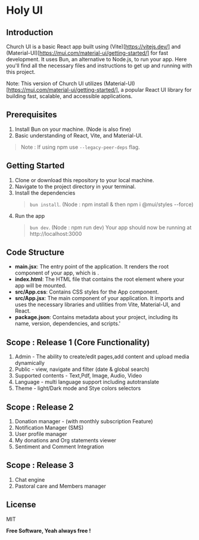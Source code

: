 # Holy UI

## Introduction
Church UI is a basic React app built using (Vite)[https://vitejs.dev/] and (Material-UI)[https://mui.com/material-ui/getting-started/] for fast development. It uses Bun, an alternative to Node.js, to run your app. Here you'll find all the necessary files and instructions to get up and running with this project.

Note: This version of Church UI utilizes (Material-UI)[https://mui.com/material-ui/getting-started/], a popular React UI library for building fast, scalable, and accessible applications.

## Prerequisites
1. Install Bun on your machine. (Node is also fine)
2. Basic understanding of React, Vite, and Material-UI.

>Note : If using npm use `--legacy-peer-deps` flag.

## Getting Started
1. Clone or download this repository to your local machine.
2. Navigate to the project directory in your terminal.
3. Install the dependencies 
   >`bun install`. (Node : npm install & then npm i @mui/styles --force)
4. Run the app 
   >`bun dev`. (Node : npm run dev) Your app should now be running at http://localhost:3000
## Code Structure
* **main.jsx**: The entry point of the application. It renders the root component of your app, which is <App />.
* **index.html**: The HTML file that contains the root element where your app will be mounted.
* **src/App.css**: Contains CSS styles for the App component.
* **src/App.jsx**: The main component of your application. It imports and uses the necessary libraries and utilities from Vite, Material-UI, and React.
* **package.json**: Contains metadata about your project, including its name, version, dependencies, and scripts.'

## Scope : Release 1 (Core Functionality)
1. Admin - The ability to create/edit pages,add content and upload media dynamically
2. Public - view, navigate and filter (date & global search)
3. Supported contents - Text,Pdf, Image, Audio, Video
4. Language - multi language support including autotranslate
5. Theme - light/Dark mode and Stye colors selectors

## Scope : Release 2 
1. Donation manager - (with monthly subscription Feature)
2. Notification Manager (SMS)
3. User profile manager
4. My donations and Org statements viewer
5. Sentiment and Comment Integration 

## Scope : Release 3 
1. Chat engine
2. Pastoral care and Members manager

## License

MIT

**Free Software, Yeah always free !**


